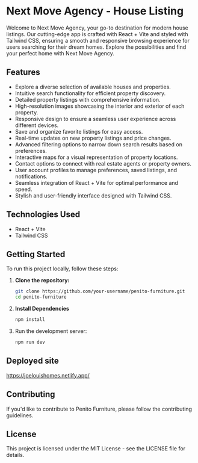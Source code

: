 # Next Move Agency - House Listing 

Welcome to Next Move Agency, your go-to destination for modern house listings. Our cutting-edge app is crafted with React + Vite and styled with Tailwind CSS, ensuring a smooth and responsive browsing experience for users searching for their dream homes. Explore the possibilities and find your perfect home with Next Move Agency.

## Features

- Explore a diverse selection of available houses and properties.
- Intuitive search functionality for efficient property discovery.
- Detailed property listings with comprehensive information.
- High-resolution images showcasing the interior and exterior of each property.
- Responsive design to ensure a seamless user experience across different devices.
- Save and organize favorite listings for easy access.
- Real-time updates on new property listings and price changes.
- Advanced filtering options to narrow down search results based on preferences.
- Interactive maps for a visual representation of property locations.
- Contact options to connect with real estate agents or property owners.
- User account profiles to manage preferences, saved listings, and notifications.
- Seamless integration of React + Vite for optimal performance and speed.
- Stylish and user-friendly interface designed with Tailwind CSS.

## Technologies Used

- React + Vite
- Tailwind CSS

## Getting Started

To run this project locally, follow these steps:

1. **Clone the repository:**

   ```bash
   git clone https://github.com/your-username/penito-furniture.git
   cd penito-furniture

2. **Install Dependencies**

   ```bash
   npm install

3. Run the development server:

   ```bash
   npm run dev

## Deployed site
https://joelouishomes.netlify.app/

## Contributing
If you'd like to contribute to Penito Furniture, please follow the contributing guidelines.

## License
This project is licensed under the MIT License - see the LICENSE file for details.
